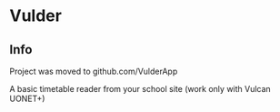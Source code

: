 # Vulder

## Info
Project was moved to github.com/VulderApp

A basic timetable reader from your school site (work only with Vulcan UONET+)
